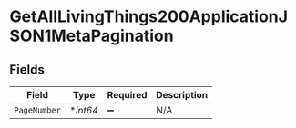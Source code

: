 # GetAllLivingThings200ApplicationJSON1MetaPagination


## Fields

| Field              | Type               | Required           | Description        |
| ------------------ | ------------------ | ------------------ | ------------------ |
| `PageNumber`       | **int64*           | :heavy_minus_sign: | N/A                |